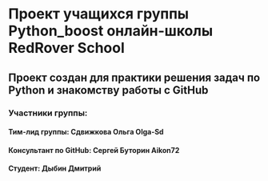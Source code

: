 # Проект учащихся группы Python_boost онлайн-школы RedRover School
## Проект создан для практики решения задач по Python и знакомству работы с GitHub

### Участники группы:
#### Тим-лид группы: Сдвижкова Ольга Olga-Sd
#### Консультант по GitHub: Сергей Буторин Aikon72
#### Студент: Дыбин Дмитрий
